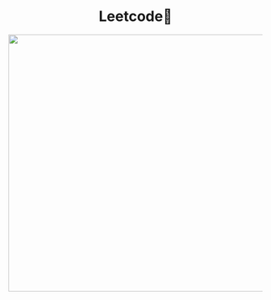 <h1 align="center">
 Leetcode🫡
</h1>

<p align="center">
  <img width="550" height="510" src="https://assets.leetcode.com/static_assets/others/%E4%BC%9A%E5%91%98.gif">
</p>
